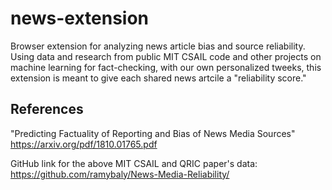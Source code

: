 # news-extension

Browser extension for analyzing news article bias and source reliability. Using data and research from public MIT CSAIL code and other projects on machine learning for fact-checking, with our own personalized tweeks, this extension is meant to give each shared news artcile a "reliability score."
## References

"Predicting Factuality of Reporting and Bias of News Media Sources" https://arxiv.org/pdf/1810.01765.pdf

GitHub link for the above MIT CSAIL and QRIC paper's data: https://github.com/ramybaly/News-Media-Reliability/

